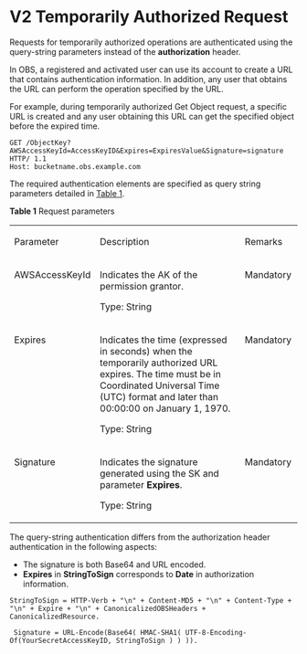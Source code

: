 # V2 Temporarily Authorized Request<a name="EN-US_TOPIC_0125560431"></a>

Requests for temporarily authorized operations are authenticated using the query-string parameters instead of the  **authorization**  header.

In OBS, a registered and activated user can use its account to create a URL that contains authentication information. In addition, any user that obtains the URL can perform the operation specified by the URL.

For example, during temporarily authorized Get Object request, a specific URL is created and any user obtaining this URL can get the specified object before the expired time.

```
GET /ObjectKey?AWSAccessKeyId=AccessKeyID&Expires=ExpiresValue&Signature=signature HTTP/ 1.1
Host: bucketname.obs.example.com
```

The required authentication elements are specified as query string parameters detailed in  [Table 1](#table38455150).

**Table  1**  Request parameters

<a name="table38455150"></a>
<table><tbody><tr id="row39330387"><td class="cellrowborder" valign="top" width="23.18%"><p id="p31644779"><a name="p31644779"></a><a name="p31644779"></a>Parameter</p>
</td>
<td class="cellrowborder" valign="top" width="56.830000000000005%"><p id="p13090320"><a name="p13090320"></a><a name="p13090320"></a>Description</p>
</td>
<td class="cellrowborder" valign="top" width="19.99%"><p id="p53682985"><a name="p53682985"></a><a name="p53682985"></a>Remarks</p>
</td>
</tr>
<tr id="row13384821"><td class="cellrowborder" valign="top" width="23.18%"><p id="p10428696"><a name="p10428696"></a><a name="p10428696"></a>AWSAccessKeyId</p>
</td>
<td class="cellrowborder" valign="top" width="56.830000000000005%"><p id="p39418019"><a name="p39418019"></a><a name="p39418019"></a>Indicates the AK of the permission grantor.</p>
<p id="p19217855"><a name="p19217855"></a><a name="p19217855"></a>Type: String</p>
</td>
<td class="cellrowborder" valign="top" width="19.99%"><p id="p13142459"><a name="p13142459"></a><a name="p13142459"></a>Mandatory</p>
</td>
</tr>
<tr id="row51173267"><td class="cellrowborder" valign="top" width="23.18%"><p id="p51393992"><a name="p51393992"></a><a name="p51393992"></a>Expires</p>
</td>
<td class="cellrowborder" valign="top" width="56.830000000000005%"><p id="p2163846"><a name="p2163846"></a><a name="p2163846"></a>Indicates the time (expressed in seconds) when the temporarily authorized URL expires. The time must be in Coordinated Universal Time (UTC) format and later than 00:00:00 on January 1, 1970.</p>
<p id="p19474615"><a name="p19474615"></a><a name="p19474615"></a>Type: String</p>
</td>
<td class="cellrowborder" valign="top" width="19.99%"><p id="p33939988"><a name="p33939988"></a><a name="p33939988"></a>Mandatory</p>
</td>
</tr>
<tr id="row37024442"><td class="cellrowborder" valign="top" width="23.18%"><p id="p46189825"><a name="p46189825"></a><a name="p46189825"></a>Signature</p>
</td>
<td class="cellrowborder" valign="top" width="56.830000000000005%"><p id="p50388336"><a name="p50388336"></a><a name="p50388336"></a>Indicates the signature generated using the SK and parameter <strong id="b50841847"><a name="b50841847"></a><a name="b50841847"></a>Expires</strong>.</p>
<p id="p54923440"><a name="p54923440"></a><a name="p54923440"></a>Type: String</p>
</td>
<td class="cellrowborder" valign="top" width="19.99%"><p id="p19613673"><a name="p19613673"></a><a name="p19613673"></a>Mandatory</p>
</td>
</tr>
</tbody>
</table>

The query-string authentication differs from the authorization header authentication in the following aspects:

-   The signature is both Base64 and URL encoded.
-   **Expires** in **StringToSign** corresponds to **Date**  in authorization information.

```
StringToSign = HTTP-Verb + "\n" + Content-MD5 + "\n" + Content-Type + "\n" + Expire + "\n" + CanonicalizedOBSHeaders + CanonicalizedResource.

 Signature = URL-Encode(Base64( HMAC-SHA1( UTF-8-Encoding-Of(YourSecretAccessKeyID, StringToSign ) ) )).
```

